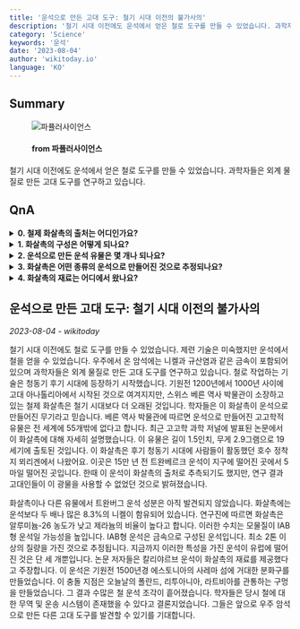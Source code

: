 ```yaml
---
title: '운석으로 만든 고대 도구: 철기 시대 이전의 불가사의'
description: '철기 시대 이전에도 운석에서 얻은 철로 도구를 만들 수 있었습니다. 과학자들은 외계 물질로 만든 고대 도구를 연구하고 있습니다.'
category: 'Science'
keywords: '운석'
date: '2023-08-04'
author: 'wikitoday.io'
language: 'KO'
---
```


## Summary



<figure>
    <img src="https://cdn.popsci.co.kr/news/thumbnail/202308/21075_11258_547_v150.jpg" alt="파퓰러사이언스" />
    <figcaption>
        <h4> from 파퓰러사이언스</h4>
    </figcaption>
</figure>


철기 시대 이전에도 운석에서 얻은 철로 도구를 만들 수 있었습니다. 과학자들은 외계 물질로 만든 고대 도구를 연구하고 있습니다.


## QnA

    
<details>
    <summary><b>0. 철제 화살촉의 출처는 어디인가요?</b></summary>
    이 철제 화살촉은 후기 청동기 시대에 사람들이 활동했던 호수 정착지 뫼리겐에서 출토되었습니다.
</details>

<details>
    <summary><b>1. 화살촉의 구성은 어떻게 되나요?</b></summary>
    화살촉에는 운석보다 두 배나 많은 8.3%의 니켈이 함유되어 있으며, 알루미늄-26 농도가 낮고 제라늄의 비율이 높습니다.
</details>

<details>
    <summary><b>2. 운석으로 만든 운석 유물은 몇 개나 되나요?</b></summary>
    베른 역사 박물관에 따르면 운석으로 만들어진 고고학적 유물은 전 세계에 55개밖에 없다고 해요.
</details>

<details>
    <summary><b>3. 화살촉은 어떤 종류의 운석으로 만들어진 것으로 추정되나요?</b></summary>
    화살촉은 금속으로 구성된 IAB형 운석으로 만들어진 것으로 추정됩니다.
</details>

<details>
    <summary><b>4. 화살촉의 재료는 어디에서 왔나요?</b></summary>
    이 논문의 저자는 화살촉의 재료가 기원전 1500년경 에스토니아 사레마 섬에 거대한 분화구를 만든 카알리야르브 운석에서 나왔다고 주장합니다.
</details>
    


## 운석으로 만든 고대 도구: 철기 시대 이전의 불가사의

_2023-08-04 - wikitoday_

철기 시대 이전에도 철로 도구를 만들 수 있었습니다. 제련 기술은 미숙했지만 운석에서 철을 얻을 수 있었습니다. 우주에서 온 암석에는 니켈과 규산염과 같은 금속이 포함되어 있으며 과학자들은 외계 물질로 만든 고대 도구를 연구하고 있습니다. 철로 작업하는 기술은 청동기 후기 시대에 등장하기 시작했습니다. 기원전 1200년에서 1000년 사이에 고대 아나톨리아에서 시작된 것으로 여겨지지만, 스위스 베른 역사 박물관이 소장하고 있는 철제 화살촉은 철기 시대보다 더 오래된 것입니다. 학자들은 이 화살촉이 운석으로 만들어진 무기라고 믿습니다. 베른 역사 박물관에 따르면 운석으로 만들어진 고고학적 유물은 전 세계에 55개밖에 없다고 합니다. 최근 고고학 과학 저널에 발표된 논문에서 이 화살촉에 대해 자세히 설명했습니다. 이 유물은 길이 1.5인치, 무게 2.9그램으로 19세기에 출토된 것입니다. 이 화살촉은 후기 청동기 시대에 사람들이 활동했던 호수 정착지 뫼리겐에서 나왔어요. 이곳은 15만 년 전 트완베르크 운석이 지구에 떨어진 곳에서 5마일 떨어진 곳입니다. 한때 이 운석이 화살촉의 출처로 추측되기도 했지만, 연구 결과 고대인들이 이 광물을 사용할 수 없었던 것으로 밝혀졌습니다.



화살촉이나 다른 유물에서 트완버그 운석 성분은 아직 발견되지 않았습니다. 화살촉에는 운석보다 두 배나 많은 8.3%의 니켈이 함유되어 있습니다. 연구진에 따르면 화살촉은 알루미늄-26 농도가 낮고 제라늄의 비율이 높다고 합니다. 이러한 수치는 모물질이 IAB형 운석일 가능성을 높입니다. IAB형 운석은 금속으로 구성된 운석입니다. 최소 2톤 이상의 질량을 가진 것으로 추정됩니다. 지금까지 이러한 특성을 가진 운석이 유럽에 떨어진 것은 단 세 개뿐입니다. 논문 저자들은 칼리야르브 운석이 화살촉의 재료를 제공했다고 주장합니다. 이 운석은 기원전 1500년경 에스토니아의 사레마 섬에 거대한 분화구를 만들었습니다. 이 충돌 지점은 오늘날의 폴란드, 리투아니아, 라트비아를 관통하는 구멍을 만들었습니다. 그 결과 수많은 철 운석 조각이 흩어졌습니다. 학자들은 당시 철에 대한 무역 및 운송 시스템이 존재했을 수 있다고 결론지었습니다. 그들은 앞으로 우주 암석으로 만든 다른 고대 도구를 발견할 수 있기를 기대합니다.
